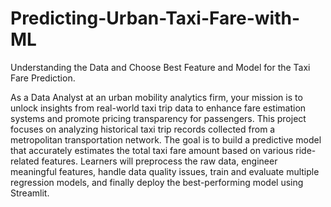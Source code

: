 # Predicting-Urban-Taxi-Fare-with-ML
Understanding the Data and Choose Best Feature and Model for the Taxi Fare Prediction.

As a Data Analyst at an urban mobility analytics firm, your mission is to unlock insights from real-world taxi trip data to enhance fare estimation systems and promote pricing transparency for passengers. This project focuses on analyzing historical taxi trip records collected from a metropolitan transportation network.
The goal is to build a predictive model that accurately estimates the total taxi fare amount based on various ride-related features. Learners will preprocess the raw data, engineer meaningful features, handle data quality issues, train and evaluate multiple regression models, and finally deploy the best-performing model using Streamlit.

